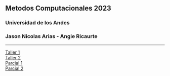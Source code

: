 ## Metodos Computacionales 2023
### Universidad de los Andes
### Jason Nicolas Arias - Angie Ricaurte
____________________________________________________________________________________

<a href="https://github.com/JsNcAr/Metodos1_JasonArias_AngieRicaurte/tree/main/Tareas/Taller_01" target="_blank">Taller 1</a> <br>
<a href="https://github.com/JsNcAr/Metodos1_JasonArias_AngieRicaurte/tree/main/Tareas/Taller_02" target="_blank">Taller 2</a> <br>
<a href="https://github.com/JsNcAr/Metodos1_JasonArias_AngieRicaurte/blob/main/Parcial_1/p1.ipynb" target="_blank">Parcial 1</a> <br>
<a href="https://github.com/JsNcAr/Metodos1_JasonArias_AngieRicaurte/tree/main/Parcial2" target="_blank">Parcial 2</a> <br>